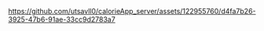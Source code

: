 

https://github.com/utsavll0/calorieApp_server/assets/122955760/d4fa7b26-3925-47b6-91ae-33cc9d2783a7

